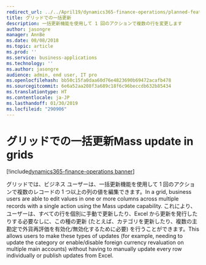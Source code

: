 ```yaml
---
redirect_url: ../../April19/dynamics365-finance-operations/planned-features
title: グリッドでの一括更新
description: 一括更新機能を使用して 1 回のアクションで複数の行を変更します
author: jasongre
manager: AnnBe
ms.date: 08/08/2018
ms.topic: article
ms.prod: ''
ms.service: business-applications
ms.technology: ''
ms.author: jasongre
audience: admin, end user, IT pro
ms.openlocfilehash: bb50c15fa0daa60d76e4823690b69472acafb478
ms.sourcegitcommit: 6e6a52aa208f3a689c18f6c96beccdb632b85434
ms.translationtype: HT
ms.contentlocale: ja-JP
ms.lasthandoff: 01/30/2019
ms.locfileid: "290906"
---
```

# <a name="mass-update-in-grids"></a><span data-ttu-id="918ff-103">グリッドでの一括更新</span><span class="sxs-lookup"><span data-stu-id="918ff-103">Mass update in grids</span></span>

[!include[dynamics365-finance-operations banner](../includes/dynamics365-finance-operations.md)]

<span data-ttu-id="918ff-104">グリッドでは、ビジネス ユーザーは、一括更新機能を使用して 1 回のアクションで複数のレコードの 1 つ以上の列の値を編集できます。</span><span class="sxs-lookup"><span data-stu-id="918ff-104">In a grid, business users are able to edit values in one or more columns across multiple records with a single action using the Mass update capability.</span></span> <span data-ttu-id="918ff-105">これにより、ユーザーは、すべての行を個別に手動で更新したり、Excel から更新を発行したりする必要なしに、この種の更新 (たとえば、カテゴリを更新したり、複数の主勘定で外貨再評価を有効化/無効化するために必要) を行うことができます。</span><span class="sxs-lookup"><span data-stu-id="918ff-105">This allows users to make these types of updates (for example, needing to update the category or enable/disable foreign currency revaluation on multiple main accounts) without having to manually update every row individually or publish updates from Excel.</span></span>   


